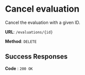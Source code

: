 # Cancel evaluation
Cancel the evaluation with a given ID.

**URL**: `/evaluations/{id}`

**Method**: `DELETE`

## Success Responses

**Code** : `200 OK`